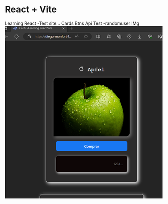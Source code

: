 # React + Vite

Learning React -Test site...
Cards 
Btns
Api Test -randomuser
IMg
![Alt text](image.png)